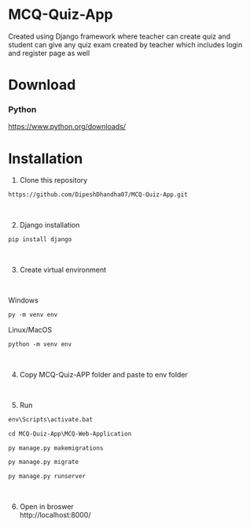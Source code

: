 # MCQ-Quiz-App

Created using Django framework where teacher can create quiz and student can give any quiz exam created by teacher which includes login and register page as well 

# Download

### Python

https://www.python.org/downloads/
<br>

# Installation

1. Clone this repository

```html
https://github.com/DipeshDhandha07/MCQ-Quiz-App.git
```

<br>

2. Django installation

```html
pip install django
```
<br>


3. Create virtual environment

<br>

Windows
```html
py -m venv env 
```
Linux/MacOS
```html
python -m venv env 
```
<br>

4. Copy MCQ-Quiz-APP folder and paste to env folder

<br>

5. Run

```html
env\Scripts\activate.bat
```

```html
cd MCQ-Quiz-App\MCQ-Web-Application
```

```html
py manage.py makemigrations
```

```html
py manage.py migrate
```

```html
py manage.py runserver
```

<br>

6. Open in broswer<br>
http://localhost:8000/ 
